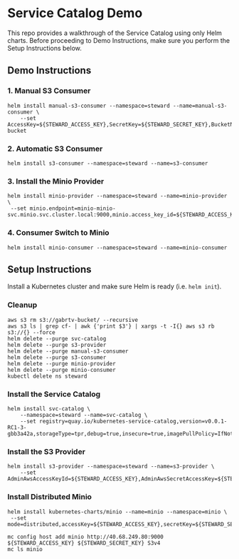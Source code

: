 # Service Catalog Demo

This repo provides a walkthrough of the Service Catalog using only Helm charts.
Before proceeding to Demo Instructions, make sure you perform the Setup Instructions below.

## Demo Instructions

### 1. Manual S3 Consumer

```console
helm install manual-s3-consumer --namespace=steward --name=manual-s3-consumer \
    --set AccessKey=${STEWARD_ACCESS_KEY},SecretKey=${STEWARD_SECRET_KEY},BucketName=gabrtv-bucket
```

### 2. Automatic S3 Consumer

```console
helm install s3-consumer --namespace=steward --name=s3-consumer
```

### 3. Install the Minio Provider

```console
helm install minio-provider --namespace=steward --name=minio-provider \
 --set minio.endpoint=minio-minio-svc.minio.svc.cluster.local:9000,minio.access_key_id=${STEWARD_ACCESS_KEY},minio.secret_access_key=${STEWARD_SECRET_KEY}
```

### 4. Consumer Switch to Minio

```console
helm install minio-consumer --namespace=steward --name=minio-consumer
```

## Setup Instructions

Install a Kubernetes cluster and make sure Helm is ready (i.e. `helm init`).

### Cleanup

```console
aws s3 rm s3://gabrtv-bucket/ --recursive
aws s3 ls | grep cf- | awk {'print $3'} | xargs -t -I{} aws s3 rb s3://{} --force
helm delete --purge svc-catalog
helm delete --purge s3-provider
helm delete --purge manual-s3-consumer
helm delete --purge s3-consumer
helm delete --purge minio-provider
helm delete --purge minio-consumer
kubectl delete ns steward
```

### Install the Service Catalog

```console
helm install svc-catalog \
    --namespace=steward --name=svc-catalog \
    --set registry=quay.io/kubernetes-service-catalog,version=v0.0.1-RC1-3-gbb3a42a,storageType=tpr,debug=true,insecure=true,imagePullPolicy=IfNotPresent,globalNamespace=steward
```

### Install the S3 Provider

```console
helm install s3-provider --namespace=steward --name=s3-provider \
    --set AdminAwsAccessKeyId=${STEWARD_ACCESS_KEY},AdminAwsSecretAccessKey=${STEWARD_SECRET_KEY}
```

### Install Distributed Minio

```
helm install kubernetes-charts/minio --name=minio --namespace=minio \
 --set mode=distributed,accessKey=${STEWARD_ACCESS_KEY},secretKey=${STEWARD_SECRET_KEY}

mc config host add minio http://40.68.249.80:9000 ${STEWARD_ACCESS_KEY} ${STEWARD_SECRET_KEY} S3v4
mc ls minio
```